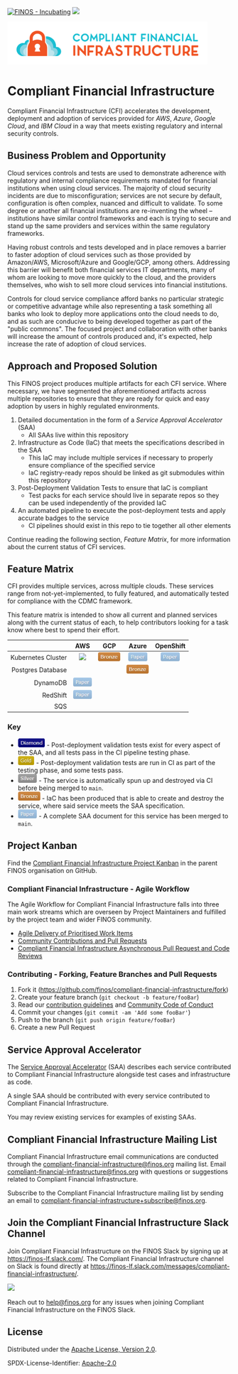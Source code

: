 [![FINOS - Incubating](https://cdn.jsdelivr.net/gh/finos/contrib-toolbox@master/images/badge-incubating.svg)](https://finosfoundation.atlassian.net/wiki/display/FINOS/Incubating)
[<img src="https://img.shields.io/badge/slack-@finos/compliant%20financial%20infrastructure-green.svg?logo=slack">](https://finos-lf.slack.com/messages/compliant-financial-infrastructure/)

<img src="https://github.com/finos/branding/blob/master/project-logos/active-project-logos/Compliant%20Financial%20Infrastructure%20Logo/Horizontal/2021_CFI_Logo_Horizontal.png?raw=true" width="450">


# Compliant Financial Infrastructure
Compliant Financial Infrastructure (CFI) accelerates the development, deployment and adoption of services provided for _AWS_, _Azure_, _Google Cloud_, and _IBM Cloud_ in a way that meets existing regulatory and internal security controls.

## Business Problem and Opportunity
Cloud services controls and tests are used to demonstrate adherence with regulatory and internal compliance requirements mandated for financial institutions when using cloud services. The majority of cloud security incidents are due to misconfiguration; services are not secure by default, configuration is often complex, nuanced and difficult to validate. To some degree or another all financial institutions are re-inventing the wheel – institutions have similar control frameworks and each is trying to secure and stand up the same providers and services within the same regulatory frameworks.

Having robust controls and tests developed and in place removes a barrier to faster adoption of cloud services such as those provided by Amazon/AWS, Microsoft/Azure and Google/GCP, among others. Addressing this barrier will benefit both financial services IT departments, many of whom are looking to move more quickly to the cloud, and the providers themselves, who wish to sell more cloud services into financial institutions.

Controls for cloud service compliance afford banks no particular strategic or competitive advantage while also representing a task something all banks who look to deploy more applications onto the cloud needs to do, and as such are conducive to being developed together as part of the "public commons". The focused project and collaboration with other banks will increase the amount of controls produced and, it's expected, help increase the rate of adoption of cloud services.

## Approach and Proposed Solution

This FINOS project produces multiple artifacts for each CFI service.
Where necessary, we have segmented the aforementioned artifacts across multiple repositories
to ensure that they are ready for quick and easy adoption by users in highly regulated environments.

1. Detailed documentation in the form of a _Service Approval Accelerator_ (SAA)
    - All SAAs live within this repository
1. Infrastructure as Code (IaC) that meets the specifications described in the SAA
    - This IaC may include multiple services if necessary to properly ensure compliance of the specified service
    - IaC registry-ready repos should be linked as git submodules within this repository
1. Post-Deployment Validation Tests to ensure that IaC is compliant
    - Test packs for each service should live in separate repos so they can be used independently of the provided IaC
1. An automated pipeline to execute the post-deployment tests and apply accurate badges to the service
    - CI pipelines should exist in this repo to tie together all other elements

Continue reading the following section, _Feature Matrix_,
for more information about the current status of CFI services.

## Feature Matrix

CFI provides multiple services, across multiple clouds. 
These services range from not-yet-implemented, to fully featured,
and automatically tested for compliance with the CDMC framework.

This feature matrix is intended to show all current and planned services along with the current status of each,
to help contributors looking for a task know where best to spend their effort.

|                    |         AWS                                                                             |         GCP                                                     |        Azure                                                 |    OpenShift                                               |
| ------------------:|:---------------------------------------------------------------------------------------:|:--------------------------------------------------------------: |:------------------------------------------------------------:|:----------------------------------------------------------:|
| Kubernetes Cluster | ![](https://byob.yarr.is/shuchitach/compliant-financial-infrastructure/eks-terraform)   | <img src="docs/_images/bronze.png"  alt="bronze" height="20"/>   |  <img src="docs/_images/paper.png" alt="paper" height="20"/>  | <img src="docs/_images/paper.png" alt="paper" height="20"/> |
|  Postgres Database |                                                                                         |                                                                 |  <img src="docs/_images/bronze.png" alt="bronze" height="20"/>|                                                            |
|           DynamoDB |  <img src="docs/_images/paper.png" alt="paper" height="20"/>                             |                                                                 |                                                              |                                                            |
|           RedShift |  <img src="docs/_images/paper.png" alt="paper" height="20"/>                             |                                                                 |                                                              |                                                            |
|                SQS |                                                                                         |                                                                 |                                                              |                                                            |


### Key

- <img src="docs/_images/diamond.png" alt="diamond" height="20"/> - Post-deployment validation tests exist for every aspect of the SAA,
and all tests pass in the CI pipeline testing phase.
- <img src="docs/_images/gold.png" alt="gold" height="20"/> - Post-deployment validation tests are run in CI as part of the testing phase,
and some tests pass.
- <img src="docs/_images/silver.png" alt="silver" height="20"/> - The service is automatically spun up and destroyed via CI before being merged to `main`.
- <img src="docs/_images/bronze.png"  alt="bronze" height="20"/> - IaC has been produced that is able to create and destroy the service,
where said service meets the SAA specification.
- <img src="docs/_images/paper.png" alt="paper" height="20"/> - A complete SAA document for this service has been merged to `main`.

## Project Kanban
Find the [Compliant Financial Infrastructure Project Kanban](https://github.com/orgs/finos/projects/1) in the parent FINOS organisation on GitHub.

### Compliant Financial Infrastructure - Agile Workflow

The Agile Workflow for Compliant Financial Infrastructure falls into three main work streams which are overseen by Project Maintainers and fulfilled by the project team and wider FINOS community.

- [Agile Delivery of Prioritised Work Items](https://github.com/finos/compliant-financial-infrastructure/tree/main/docs/agile-workflow#agile)
- [Community Contributions and Pull Requests](https://github.com/finos/compliant-financial-infrastructure/tree/main/docs/agile-workflow#community)
- [Compliant Financial Infrastructure Asynchronous Pull Request and Code Reviews](https://github.com/finos/compliant-financial-infrastructure/tree/main/docs/agile-workflow#reviews)

### Contributing - Forking, Feature Branches and Pull Requests

1. Fork it (<https://github.com/finos/compliant-financial-infrastructure/fork>)
2. Create your feature branch (`git checkout -b feature/fooBar`)
3. Read our [contribution guidelines](.github/CONTRIBUTING.md) and [Community Code of Conduct](https://www.finos.org/code-of-conduct)
4. Commit your changes (`git commit -am 'Add some fooBar'`)
5. Push to the branch (`git push origin feature/fooBar`)
6. Create a new Pull Request

## Service Approval Accelerator

The [Service Approval Accelerator](templates/ServiceApprovalAcceleratorTemplate.md) (SAA) describes each service contributed to Compliant Financial Infrastructure alongside test cases and infrastructure as code.

A single SAA should be contributed with every service contributed to Compliant Financial Infrastructure. 

You may review existing services for examples of existing SAAs.

## Compliant Financial Infrastructure Mailing List
Compliant Financial Infrastructure email communications are conducted through the compliant-financial-infrastructure@finos.org mailing list. Email compliant-financial-infrastructure@finos.org with questions or suggestions related to Compliant Financial Infrastructure.

Subscribe to the Compliant Financial Infrastructure mailing list by sending an email to compliant-financial-infrastructure+subscribe@finos.org.

## Join the Compliant Financial Infrastructure Slack Channel
Join Compliant Financial Infrastructure on the FINOS Slack by signing up at https://finos-lf.slack.com/. The Compliant Financial Infrastructure channel on Slack is found directly at https://finos-lf.slack.com/messages/compliant-financial-infrastructure/.

[<img src="https://img.shields.io/badge/slack-@finos/cloud%20service%20certification-green.svg?logo=slack">](https://finos-lf.slack.com/messages/compliant-financial-infrastructure/)

Reach out to help@finos.org for any issues when joining Compliant Financial Infrastructure on the FINOS Slack.

## License

Distributed under the [Apache License, Version 2.0](http://www.apache.org/licenses/LICENSE-2.0).

SPDX-License-Identifier: [Apache-2.0](https://spdx.org/licenses/Apache-2.0)
